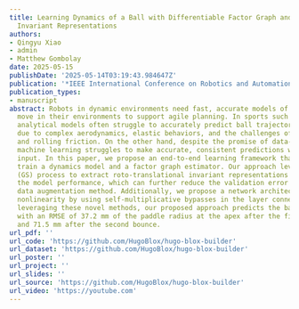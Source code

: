 ```yaml
---
title: Learning Dynamics of a Ball with Differentiable Factor Graph and Roto-Translational
  Invariant Representations
authors:
- Qingyu Xiao
- admin
- Matthew Gombolay
date: 2025-05-15
publishDate: '2025-05-14T03:19:43.984647Z'
publication: '*IEEE International Conference on Robotics and Automation (ICRA)*'
publication_types:
- manuscript
abstract: Robots in dynamic environments need fast, accurate models of how objects
  move in their environments to support agile planning. In sports such as ping pong,
  analytical models often struggle to accurately predict ball trajectories with spins
  due to complex aerodynamics, elastic behaviors, and the challenges of modeling sliding
  and rolling friction. On the other hand, despite the promise of data-driven methods,
  machine learning struggles to make accurate, consistent predictions without precise
  input. In this paper, we propose an end-to-end learning framework that can jointly
  train a dynamics model and a factor graph estimator. Our approach leverages a Gram-Schmidt
  (GS) process to extract roto-translational invariant representations to improve
  the model performance, which can further reduce the validation error compared to
  data augmentation method. Additionally, we propose a network architecture that enhances
  nonlinearity by using self-multiplicative bypasses in the layer connections. By
  leveraging these novel methods, our proposed approach predicts the ball's position
  with an RMSE of 37.2 mm of the paddle radius at the apex after the first bounce,
  and 71.5 mm after the second bounce.
url_pdf: ''
url_code: 'https://github.com/HugoBlox/hugo-blox-builder'
url_dataset: 'https://github.com/HugoBlox/hugo-blox-builder'
url_poster: ''
url_project: ''
url_slides: ''
url_source: 'https://github.com/HugoBlox/hugo-blox-builder'
url_video: 'https://youtube.com'
---
```

